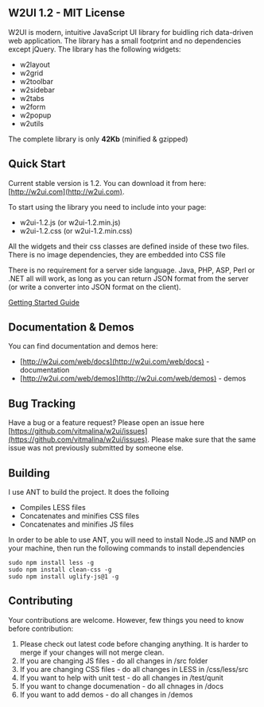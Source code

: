 ## W2UI 1.2 - MIT License

W2UI is modern, intuitive JavaScript UI library for buidling rich data-driven web application. The library has
a small footprint and no dependencies except jQuery. The library has the following widgets:

* w2layout
* w2grid
* w2toolbar
* w2sidebar
* w2tabs
* w2form
* w2popup
* w2utils

The complete library is only **42Kb** (minified & gzipped)

## Quick Start

Current stable version is 1.2. You can download it from here: [http://w2ui.com](http://w2ui.com).

To start using the library you need to include into your page: 

- w2ui-1.2.js (or w2ui-1.2.min.js) 
- w2ui-1.2.css (or w2ui-1.2.min.css) 

All the widgets and their css classes are defined inside of these two files. There is no image dependencies, they are embedded 
into CSS file

There is no requirement for a server side language. Java, PHP, ASP, Perl or .NET all will work, as long as you can return JSON
format from the server (or write a converter into JSON format on the client).

[Getting Started Guide](http://w2ui.com/web/get-started)

## Documentation & Demos

You can find documentation and demos here:

* [http://w2ui.com/web/docs](http://w2ui.com/web/docs) - documentation
* [http://w2ui.com/web/demos](http://w2ui.com/web/demos) - demos

## Bug Tracking

Have a bug or a feature request? Please open an issue here [https://github.com/vitmalina/w2ui/issues](https://github.com/vitmalina/w2ui/issues). 
Please make sure that the same issue was not previously submitted by someone else.

## Building 

I use ANT to build the project. It does the folloing

- Compiles LESS files
- Concatenates and minifies CSS files
- Concatenates and minifies JS files 

In order to be able to use ANT, you will need to install Node.JS and NMP on your machine, then run the following commands to install dependencies

```
sudo npm install less -g
sudo npm install clean-css -g
sudo npm install uglify-js@1 -g
```

## Contributing

Your contributions are welcome. However, few things you need to know before contribution:

1. Please check out latest code before changing anything. It is harder to merge if your changes will not merge clean.
2. If you are changing JS files - do all changes in /src folder
3. If you are changing CSS files - do all changes in LESS in /css/less/src
4. If you want to help with unit test - do all changes in /test/qunit
5. If you want to change documenation - do all chnages in /docs
6. If you want to add demos - do all changes in /demos